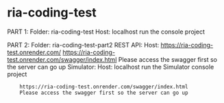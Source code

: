# ria-coding-test

PART 1: 
	Folder: ria-coding-test
	Host: localhost
	run the console project

PART 2:
	Folder: ria-coding-test-part2
	REST API:
		Host: https://ria-coding-test.onrender.com/
		https://ria-coding-test.onrender.com/swagger/index.html
		Please access the swagger first so the server can go up
	Simulator:
		Host: localhost
		run the Simulator console project
		
		https://ria-coding-test.onrender.com/swagger/index.html
		Please access the swagger first so the server can go up